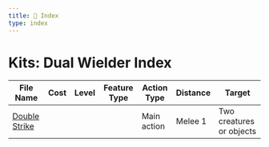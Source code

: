 ```yaml
---
title: 📑 Index
type: index
---
```


# Kits: Dual Wielder Index

| File Name                           | Cost | Level | Feature Type | Action Type | Distance | Target                   |
| ----------------------------------- | ---- | ----- | ------------ | ----------- | -------- | ------------------------ |
| [Double Strike](../Double%20Strike) |      |       |              | Main action | Melee 1  | Two creatures or objects |
